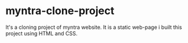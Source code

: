 # myntra-clone-project
It's a cloning project of myntra website. It is a static web-page i built this project using HTML and CSS.

